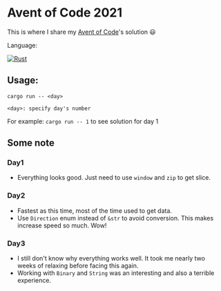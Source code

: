 # Avent of Code 2021

This is where I share my [Avent of Code](https://adventofcode.com)'s solution 😃

Language:

[![Rust](https://img.shields.io/badge/Rust%20and%20nothing%20more-ee7950.svg?style=for-the-badge&logo=rust)](#writteninrust)

## Usage:

```
cargo run -- <day>

<day>: specify day's number
```

For example: `cargo run -- 1` to see solution for day 1

## Some note

### Day1 

- Everything looks good. Just need to use `window` and `zip` to get slice.

### Day2 

- Fastest as this time, most of the time used to get data. 
- Use `Direction` enum instead of `&str` to avoid conversion. This makes increase speed so much. Wow!

### Day3

- I still don't know why everything works well. It took me nearly two weeks of relaxing before facing this again. 
- Working with `Binary` and `String` was an interesting and also a terrible experience. 
